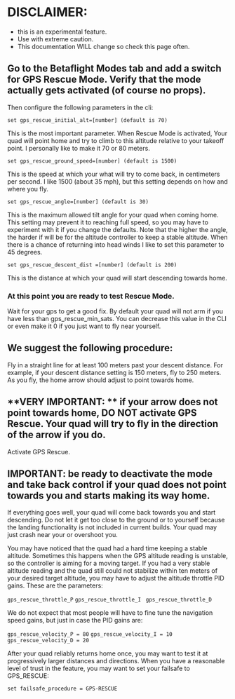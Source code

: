 # **DISCLAIMER**: 
* this is an experimental feature.
*  Use with extreme caution.
*  This documentation WILL change so check this page often. 


## Go to the Betaflight Modes tab and add a switch for GPS Rescue Mode. Verify that the mode actually gets activated (of course no props).

Then configure the following parameters in the cli:

`set gps_rescue_initial_alt=[number] (default is 70)`


This is the most important parameter. When Rescue Mode is activated, Your quad will point home and try to climb to this altitude relative to your takeoff point. I personally like to make it 70 or 80 meters.

`set gps_rescue_ground_speed=[number] (default is 1500)`


This is the speed at which your what will try to come back, in centimeters per second. I like 1500 (about 35 mph), but this setting depends on how and where you fly.

`set gps_rescue_angle=[number] (default is 30)`


This is the maximum allowed tilt angle for your quad when coming home. This setting may prevent it to reaching full speed, so you may have to experiment with it if you change the defaults. Note that the higher the angle, the harder if will be for the altitude controller to keep a stable altitude. When there is a chance of returning into head winds I 
  like to set this parameter to 45 degrees.

`set gps_rescue_descent_dist =[number] (default is 200)`


This is the distance at which your quad will start descending towards home.

### At this point you are ready to test Rescue Mode. 
 Wait for your gps to get a good fix. 
 By default your quad will not arm if you have less than gps_rescue_min_sats. 
You can decrease this value in the CLI or even make it 0 if you just want to fly near yourself.
## We suggest the following procedure:

Fly in a straight line for at least 100 meters past your descent distance. For example, if your descent distance setting is 150 meters, fly to 250 meters. As you fly, the home arrow should adjust to point towards home.



 ## **VERY IMPORTANT: **  if your arrow does not point towards home, **DO NOT** activate GPS Rescue. Your quad will try to fly in the direction of the arrow if you do.
Activate GPS Rescue. 

## **IMPORTANT**: be ready to deactivate the mode and take back control if your quad does not point towards you and starts making its way home.

If everything goes well, your quad will come back towards you and start descending. Do not let it get too close to the ground or to yourself because the landing functionality is not included in current builds. Your quad may just crash near your or overshoot you.

You may have noticed that the quad had a hard time keeping a stable altitude. Sometimes this happens when the GPS altitude reading is unstable, so the controller is aiming for a moving target. If you had a very stable altitude reading and the quad still could not stabilize within ten meters of your desired target altitude, you may have to adjust the altitude throttle PID gains. These are the parameters:

`gps_rescue_throttle_P`
`gps_rescue_throttle_I `
`gps_rescue_throttle_D`


We do not expect that most people will have to fine tune the navigation speed gains, but just in case the PID gains are:

`gps_rescue_velocity_P = 80`
`gps_rescue_velocity_I = 10`
`gps_rescue_velocity_D = 20`


After your quad reliably returns home once, you may want to test it at progressively larger distances and directions. When you have a reasonable level of trust in the feature, you may want to set your failsafe to GPS_RESCUE:

`set failsafe_procedure = GPS-RESCUE`